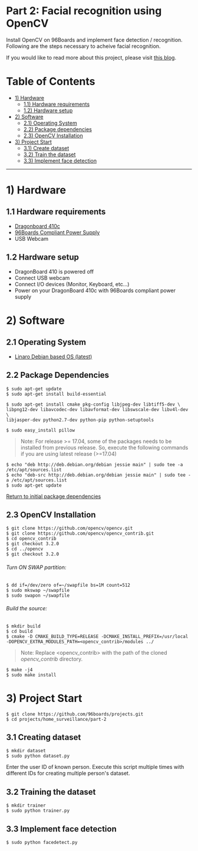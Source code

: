 # Part 2: Facial recognition using OpenCV

Install OpenCV on 96Boards and implement face detection / recognition. Following are the steps necessary
to acheive facial recognition.

If you would like to read more about this project, please visit [this blog](http://www.96boards.org/blog/part-2-home-surveillance-project-96boards/).

# Table of Contents

- [1) Hardware](#1-hardware)
   - [1.1) Hardware requirements](#11-hardware-requirement)
   - [1.2) Hardware setup](#12-hardware-setup)
- [2) Software](#2-software)   
   - [2.1) Operating System](#21-operating-system)
   - [2.2) Package dependencies](#22-software-dependencies)
   - [2.3) OpenCV Installation](#23-opencv-installation)
- [3) Project Start](#3-project-start)
   - [3.1) Create dataset](#31-create-dataset)
   - [3.2) Train the dataset](#32-train-the-dataset)
   - [3.3) Implement face detection](#33-implement-face-detection)

***

# 1) Hardware

## 1.1 Hardware requirements

- [Dragonboard 410c](http://www.96boards.org/product/dragonboard410c/)
- [96Boards Compliant Power Supply](http://www.96boards.org/product/power/)
- USB Webcam

## 1.2 Hardware setup

- DragonBoard 410 is powered off
- Connect USB webcam
- Connect I/O devices (Monitor, Keyboard, etc...)
- Power on your DragonBoard 410c with 96Boards compliant power supply

# 2) Software

## 2.1 Operating System

- [Linaro Debian based OS (latest)](https://github.com/96boards/documentation/blob/master/ConsumerEdition/DragonBoard-410c/Downloads/Debian.md)

## 2.2 Package Dependencies

``` shell
$ sudo apt-get update
$ sudo apt-get install build-essential

$ sudo apt-get install cmake pkg-config libjpeg-dev libtiff5-dev \
libpng12-dev libavcodec-dev libavformat-dev libswscale-dev libv4l-dev \
libjasper-dev python2.7-dev python-pip python-setuptools

$ sudo easy_install pillow
```

> Note: For release >= 17.04, some of the packages needs to be installed from previous release. So, execute the following commands
if you are using latest release (>=17.04)

```shell
$ echo "deb http://deb.debian.org/debian jessie main" | sudo tee -a /etc/apt/sources.list
$ echo "deb-src http://deb.debian.org/debian jessie main" | sudo tee -a /etc/apt/sources.list
$ sudo apt-get update
```

[Return to initial package dependencies](#22-package-dependencies)

## 2.3 OpenCV Installation

``` shell
$ git clone https://github.com/opencv/opencv.git
$ git clone https://github.com/opencv/opencv_contrib.git
$ cd opencv_contrib
$ git checkout 3.2.0
$ cd ../opencv
$ git checkout 3.2.0
```
###### Turn ON SWAP partition:

``` shell
$ dd if=/dev/zero of=~/swapfile bs=1M count=512
$ sudo mkswap ~/swapfile
$ sudo swapon ~/swapfile
```
###### Build the source:

``` shell
$ mkdir build
$ cd build
$ cmake -D CMAKE_BUILD_TYPE=RELEASE -DCMAKE_INSTALL_PREFIX=/usr/local -DOPENCV_EXTRA_MODULES_PATH=<opencv_contrib>/modules ../
```

> Note: Replace <opencv_contrib> with the path of the cloned *opencv_contrib* directory.

```shell
$ make -j4
$ sudo make install
```

# 3) Project Start

```shell
$ git clone https://github.com/96boards/projects.git
$ cd projects/home_surveillance/part-2
```

## 3.1 Creating dataset

```shell
$ mkdir dataset
$ sudo python dataset.py
```
Enter the user ID of known person. Execute this script multiple times with different IDs for creating multiple person's dataset.

## 3.2 Training the dataset

```shell
$ mkdir trainer
$ sudo python trainer.py
```

## 3.3 Implement face detection

```shell
$ sudo python facedetect.py
```
